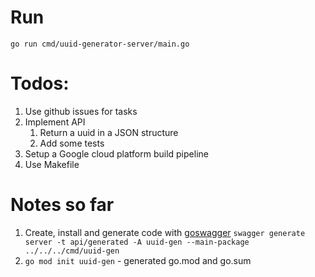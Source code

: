 # Run
`go run cmd/uuid-generator-server/main.go`

# Todos:

1. Use github issues for tasks
2. Implement API
    1. Return a uuid in a JSON structure
    2. Add some tests
3. Setup a Google cloud platform build 
pipeline
4. Use Makefile

# Notes so far

1. Create, install and generate code with [goswagger](https://goswagger.io)
    `swagger generate server -t api/generated -A uuid-gen --main-package ../../../cmd/uuid-gen`
2. `go mod init uuid-gen` - generated go.mod and go.sum

